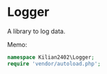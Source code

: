 # Logger

A library to log data.

Memo:

```php
namespace Kilian2402\Logger;
require 'vendor/autoload.php';
```
